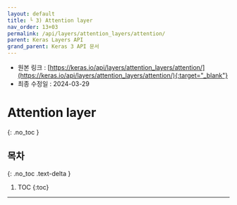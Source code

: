 ```yaml
---
layout: default
title: └ 3) Attention layer
nav_order: 13+03
permalink: /api/layers/attention_layers/attention/
parent: Keras Layers API
grand_parent: Keras 3 API 문서
---
```


* 원본 링크 : [https://keras.io/api/layers/attention_layers/attention/](https://keras.io/api/layers/attention_layers/attention/){:target="_blank"}
* 최종 수정일 : 2024-03-29

# Attention layer
{: .no_toc }

## 목차
{: .no_toc .text-delta }

1. TOC
{:toc}

---
